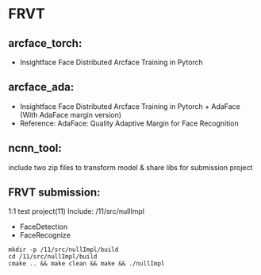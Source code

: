 # FRVT

## arcface_torch:
  * Insightface Face Distributed Arcface Training in Pytorch 
  
## arcface_ada:
  * Insightface Face Distributed Arcface Training in Pytorch + AdaFace (With AdaFace margin version)
  * Reference: AdaFace: Quality Adaptive Margin for Face Recognition

## ncnn_tool:
  include two zip files to transform model & share libs for submission project

## FRVT submission:
  1:1 test project(11)
  Include: /11/src/nullImpl
   * FaceDetection
   * FaceRecognize
   ```
   mkdir -p /11/src/nullImpl/build 
   cd /11/src/nullImpl/build
   cmake .. && make clean && make && ./nullImpl
   ```
